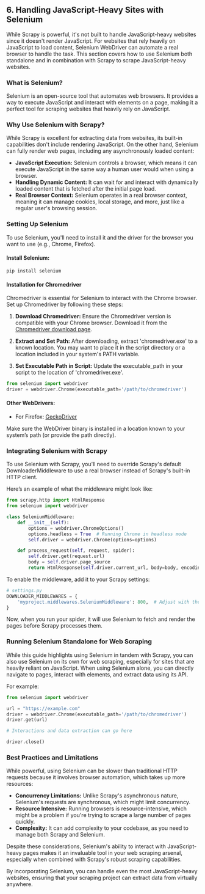 
## 6. Handling JavaScript-Heavy Sites with Selenium

While Scrapy is powerful, it's not built to handle JavaScript-heavy websites since it doesn't render JavaScript. For websites that rely heavily on JavaScript to load content, Selenium WebDriver can automate a real browser to handle the task. This section covers how to use Selenium both standalone and in combination with Scrapy to scrape JavaScript-heavy websites.

### What is Selenium?

Selenium is an open-source tool that automates web browsers. It provides a way to execute JavaScript and interact with elements on a page, making it a perfect tool for scraping websites that heavily rely on JavaScript.

### Why Use Selenium with Scrapy?

While Scrapy is excellent for extracting data from websites, its built-in capabilities don't include rendering JavaScript. On the other hand, Selenium can fully render web pages, including any asynchronously loaded content:

-   **JavaScript Execution:** Selenium controls a browser, which means it can execute JavaScript in the same way a human user would when using a browser.
-   **Handling Dynamic Content:** It can wait for and interact with dynamically loaded content that is fetched after the initial page load.
-   **Real Browser Context:** Selenium operates in a real browser context, meaning it can manage cookies, local storage, and more, just like a regular user's browsing session.

### Setting Up Selenium

To use Selenium, you'll need to install it and the driver for the browser you want to use (e.g., Chrome, Firefox).

#### Install Selenium:

`pip install selenium` 

#### Installation for Chromedriver

Chromedriver is essential for Selenium to interact with the Chrome browser. Set up Chromedriver by following these steps:

1.  **Download Chromedriver:** Ensure the Chromedriver version is compatible with your Chrome browser. Download it from the [Chromedriver download page](https://googlechromelabs.github.io/chrome-for-testing/#stable).
    
2.  **Extract and Set Path:** After downloading, extract 'chromedriver.exe' to a known location. You may want to place it in the script directory or a location included in your system's PATH variable.
    
3.  **Set Executable Path in Script:** Update the executable_path in your script to the location of 'chromedriver.exe'.
```py    
from selenium import webdriver 
driver = webdriver.Chrome(executable_path='/path/to/chromedriver') 
```
#### Other WebDrivers:

-   For Firefox: [GeckoDriver](https://github.com/mozilla/geckodriver/releases)

Make sure the WebDriver binary is installed in a location known to your system’s path (or provide the path directly).

### Integrating Selenium with Scrapy

To use Selenium with Scrapy, you'll need to override Scrapy's default DownloaderMiddleware to use a real browser instead of Scrapy's built-in HTTP client.

Here’s an example of what the middleware might look like:
```py
from scrapy.http import HtmlResponse
from selenium import webdriver

class SeleniumMiddleware:
    def __init__(self):
        options = webdriver.ChromeOptions()
        options.headless = True  # Running Chrome in headless mode
        self.driver = webdriver.Chrome(options=options)

    def process_request(self, request, spider):
        self.driver.get(request.url)
        body = self.driver.page_source
        return HtmlResponse(self.driver.current_url, body=body, encoding='utf-8', request=request)` 
```
To enable the middleware, add it to your Scrapy settings:
```py
# settings.py
DOWNLOADER_MIDDLEWARES = {
    'myproject.middlewares.SeleniumMiddleware': 800,  # Adjust with the appropriate path
}
```
Now, when you run your spider, it will use Selenium to fetch and render the pages before Scrapy processes them.

### Running Selenium Standalone for Web Scraping

While this guide highlights using Selenium in tandem with Scrapy, you can also use Selenium on its own for web scraping, especially for sites that are heavily reliant on JavaScript. When using Selenium alone, you can directly navigate to pages, interact with elements, and extract data using its API.

For example:

```py
from selenium import webdriver

url = "https://example.com"
driver = webdriver.Chrome(executable_path='/path/to/chromedriver')
driver.get(url)

# Interactions and data extraction can go here

driver.close() 
```
### Best Practices and Limitations

While powerful, using Selenium can be slower than traditional HTTP requests because it involves browser automation, which takes up more resources:

-   **Concurrency Limitations:** Unlike Scrapy's asynchronous nature, Selenium's requests are synchronous, which might limit concurrency.
-   **Resource Intensive:** Running browsers is resource-intensive, which might be a problem if you're trying to scrape a large number of pages quickly.
-   **Complexity:** It can add complexity to your codebase, as you need to manage both Scrapy and Selenium.

Despite these considerations, Selenium's ability to interact with JavaScript-heavy pages makes it an invaluable tool in your web scraping arsenal, especially when combined with Scrapy's robust scraping capabilities.

By incorporating Selenium, you can handle even the most JavaScript-heavy websites, ensuring that your scraping project can extract data from virtually anywhere.
